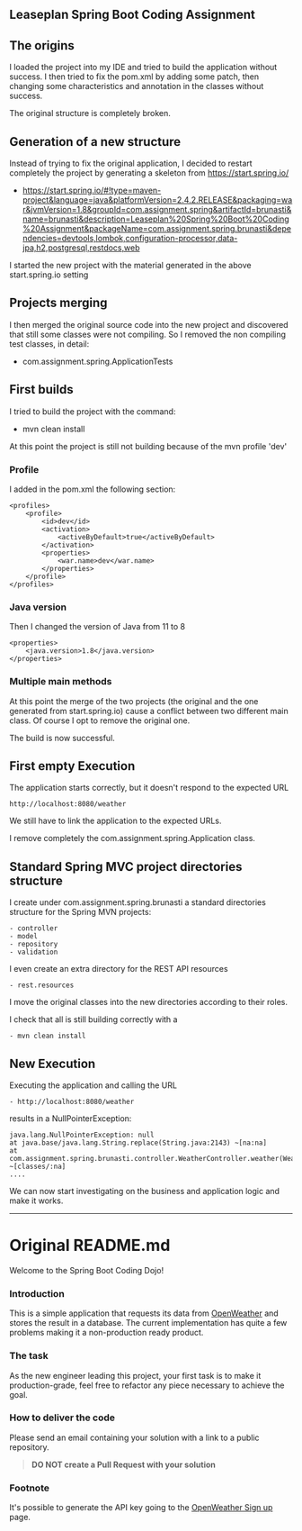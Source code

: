 Leaseplan Spring Boot Coding Assignment
---

## The origins

I loaded the project into my IDE and tried to build the application without success.
I then tried to fix the pom.xml by adding some patch, then changing some characteristics and annotation in the classes without success.

The original structure is completely broken.


## Generation of a new structure

Instead of trying to fix the original application, I decided to restart completely the project by generating a skeleton from https://start.spring.io/

- https://start.spring.io/#!type=maven-project&language=java&platformVersion=2.4.2.RELEASE&packaging=war&jvmVersion=1.8&groupId=com.assignment.spring&artifactId=brunasti&name=brunasti&description=Leaseplan%20Spring%20Boot%20Coding%20Assignment&packageName=com.assignment.spring.brunasti&dependencies=devtools,lombok,configuration-processor,data-jpa,h2,postgresql,restdocs,web

I started the new project with the material generated in the above start.spring.io setting

## Projects merging

I then merged the original source code into the new project and discovered that still some classes were not compiling.
So I removed the non compiling test classes, in detail:
 - com.assignment.spring.ApplicationTests

## First builds

I tried to build the project with the command:
 
- mvn clean install

At this point the project is still not building because of the mvn profile 'dev'

### Profile
I added in the pom.xml the following section:

    <profiles>
        <profile>
            <id>dev</id>
            <activation>
                <activeByDefault>true</activeByDefault>
            </activation>
            <properties>
                <war.name>dev</war.name>
            </properties>
        </profile>
    </profiles>

### Java version
Then I changed the version of Java from 11 to 8

    <properties>
		<java.version>1.8</java.version>
	</properties>

### Multiple main methods
At this point the merge of the two projects (the original and the one generated from start.spring.io) cause a conflict between two different main class.
Of course I opt to remove the original one.

The build is now successful.

## First empty Execution

The application starts correctly, but it doesn't respond to the expected URL

    http://localhost:8080/weather

We still have to link the application to the expected URLs.

I remove completely the com.assignment.spring.Application class.

## Standard Spring MVC project directories structure

I create under com.assignment.spring.brunasti a standard directories structure for the Spring MVN projects:

    - controller
    - model
    - repository
    - validation

I even create an extra directory for the REST API resources

    - rest.resources

I move the original classes into the new directories according to their roles.

I check that all is still building correctly with a 

    - mvn clean install

## New Execution

Executing the application and calling the URL

    - http://localhost:8080/weather

results in a NullPointerException:

    java.lang.NullPointerException: null
	at java.base/java.lang.String.replace(String.java:2143) ~[na:na]
	at com.assignment.spring.brunasti.controller.WeatherController.weather(WeatherController.java:27) ~[classes/:na]
    ....

We can now start investigating on the business and application logic and make it works.



---
# Original README.md

Welcome to the Spring Boot Coding Dojo!

### Introduction

This is a simple application that requests its data from [OpenWeather](https://openweathermap.org/) and stores the result in a database. The current implementation has quite a few problems making it a non-production ready product.

### The task

As the new engineer leading this project, your first task is to make it production-grade, feel free to refactor any piece
necessary to achieve the goal.

### How to deliver the code

Please send an email containing your solution with a link to a public repository.

>**DO NOT create a Pull Request with your solution** 

### Footnote
It's possible to generate the API key going to the [OpenWeather Sign up](https://openweathermap.org/appid) page.
